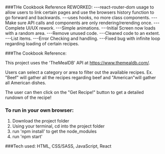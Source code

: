 ###THe Cookbook Reference REWORKED:
---react-router-dom usage to allow users to link certain pages and use the browsers history function to go forward and backwards.
---uses hooks, no more class components.
---Make sure API calls and components are only rendering/rerending once.
---Complete UI/UX rework.
---Simple animations.
---Initial Screen now loads with a random area. 
---Remove unused code.
---Cleaned code to an extent.
---List items.
---Error Checking and handling.
---Fixed bug with infinite loop regarding loading of certain recipes.


###The Cookbook Reference:

This project uses the 'TheMealDB' API at https://www.themealdb.com/.

Users can select a category or area to filter out the available recipes.
Ex. "Beef" will gather all the recipes regarding beef and "American"will gather all American dishes.

The user can then click on the "Get Recipe!" button to get a detailed rundown of the recipe!
### To run in your own browser:
  1. Download the project folder
  2. Using your terminal, cd into the project folder
  3. run 'npm install' to get the node_modules
  4. run 'npm start'
  
###Tech used:
HTML, CSS/SASS, JavaScript, React
